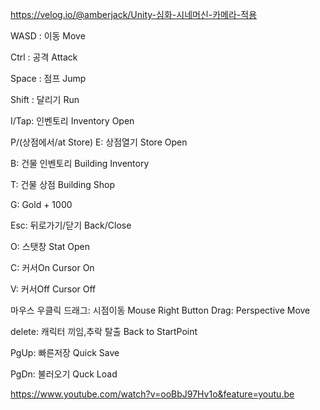 https://velog.io/@amberjack/Unity-심화-시네머신-카메라-적용

WASD : 이동 Move

Ctrl : 공격 Attack

Space : 점프 Jump

Shift : 달리기 Run

I/Tap: 인벤토리 Inventory Open

P/(상점에서/at Store) E: 상점열기 Store Open

B: 건물 인벤토리 Building Inventory

T: 건물 상점 Building Shop

G: Gold + 1000

Esc: 뒤로가기/닫기 Back/Close

O: 스탯창 Stat Open

C: 커서On Cursor On

V: 커서Off Cursor Off

마우스 우클릭 드래그: 시점이동 Mouse Right Button Drag: Perspective Move

delete: 캐릭터 끼임,추락 탈출 Back to StartPoint

PgUp: 빠른저장 Quick Save

PgDn: 불러오기 Quck Load

https://www.youtube.com/watch?v=ooBbJ97Hv1o&feature=youtu.be
